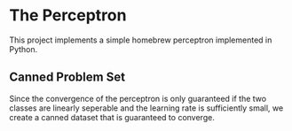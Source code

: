 # The Perceptron
This project implements a simple homebrew perceptron implemented in Python.

## Canned Problem Set
Since the convergence of the perceptron is only guaranteed if the two classes are linearly seperable and the learning rate is sufficiently small, we create a canned dataset that is guaranteed to converge.
